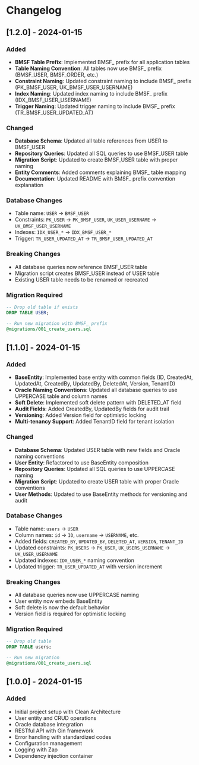 # Changelog

## [1.2.0] - 2024-01-15

### Added
- **BMSF Table Prefix**: Implemented BMSF_ prefix for all application tables
- **Table Naming Convention**: All tables now use BMSF_ prefix (BMSF_USER, BMSF_ORDER, etc.)
- **Constraint Naming**: Updated constraint naming to include BMSF_ prefix (PK_BMSF_USER, UK_BMSF_USER_USERNAME)
- **Index Naming**: Updated index naming to include BMSF_ prefix (IDX_BMSF_USER_USERNAME)
- **Trigger Naming**: Updated trigger naming to include BMSF_ prefix (TR_BMSF_USER_UPDATED_AT)

### Changed
- **Database Schema**: Updated all table references from USER to BMSF_USER
- **Repository Queries**: Updated all SQL queries to use BMSF_USER table
- **Migration Script**: Updated to create BMSF_USER table with proper naming
- **Entity Comments**: Added comments explaining BMSF_ table mapping
- **Documentation**: Updated README with BMSF_ prefix convention explanation

### Database Changes
- Table name: `USER` → `BMSF_USER`
- Constraints: `PK_USER` → `PK_BMSF_USER`, `UK_USER_USERNAME` → `UK_BMSF_USER_USERNAME`
- Indexes: `IDX_USER_*` → `IDX_BMSF_USER_*`
- Trigger: `TR_USER_UPDATED_AT` → `TR_BMSF_USER_UPDATED_AT`

### Breaking Changes
- All database queries now reference BMSF_USER table
- Migration script creates BMSF_USER instead of USER table
- Existing USER table needs to be renamed or recreated

### Migration Required
```sql
-- Drop old table if exists
DROP TABLE USER;

-- Run new migration with BMSF_ prefix
@migrations/001_create_users.sql
```

## [1.1.0] - 2024-01-15

### Added
- **BaseEntity**: Implemented base entity with common fields (ID, CreatedAt, UpdatedAt, CreatedBy, UpdatedBy, DeletedAt, Version, TenantID)
- **Oracle Naming Conventions**: Updated all database queries to use UPPERCASE table and column names
- **Soft Delete**: Implemented soft delete pattern with DELETED_AT field
- **Audit Fields**: Added CreatedBy, UpdatedBy fields for audit trail
- **Versioning**: Added Version field for optimistic locking
- **Multi-tenancy Support**: Added TenantID field for tenant isolation

### Changed
- **Database Schema**: Updated USER table with new fields and Oracle naming conventions
- **User Entity**: Refactored to use BaseEntity composition
- **Repository Queries**: Updated all SQL queries to use UPPERCASE naming
- **Migration Script**: Updated to create USER table with proper Oracle conventions
- **User Methods**: Updated to use BaseEntity methods for versioning and audit

### Database Changes
- Table name: `users` → `USER`
- Column names: `id` → `ID`, `username` → `USERNAME`, etc.
- Added fields: `CREATED_BY`, `UPDATED_BY`, `DELETED_AT`, `VERSION`, `TENANT_ID`
- Updated constraints: `PK_USERS` → `PK_USER`, `UK_USERS_USERNAME` → `UK_USER_USERNAME`
- Updated indexes: `IDX_USER_*` naming convention
- Updated trigger: `TR_USER_UPDATED_AT` with version increment

### Breaking Changes
- All database queries now use UPPERCASE naming
- User entity now embeds BaseEntity
- Soft delete is now the default behavior
- Version field is required for optimistic locking

### Migration Required
```sql
-- Drop old table
DROP TABLE users;

-- Run new migration
@migrations/001_create_users.sql
```

## [1.0.0] - 2024-01-15

### Added
- Initial project setup with Clean Architecture
- User entity and CRUD operations
- Oracle database integration
- RESTful API with Gin framework
- Error handling with standardized codes
- Configuration management
- Logging with Zap
- Dependency injection container
